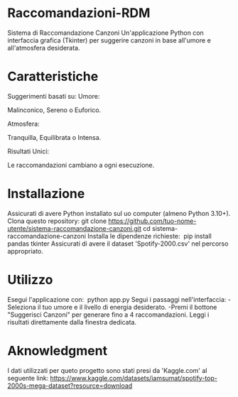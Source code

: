 # Raccomandazioni-RDM
Sistema di Raccomandazione Canzoni
Un'applicazione Python con interfaccia grafica (Tkinter) per suggerire canzoni in base all'umore e all'atmosfera desiderata.

# Caratteristiche

Suggerimenti basati su:
Umore: 

Malinconico, Sereno o Euforico.

Atmosfera: 

Tranquilla, Equilibrata o Intensa.

Risultati Unici: 

Le raccomandazioni cambiano a ogni esecuzione.

# Installazione

Assicurati di avere Python installato sul uo computer (almeno Python 3.10+).
Clona questo repository:
git clone https://github.com/tuo-nome-utente/sistema-raccomandazione-canzoni.git 
cd sistema-raccomandazione-canzoni
Installa le dipendenze richieste: 
pip install pandas tkinter
Assicurati di avere il dataset 'Spotify-2000.csv' nel percorso appropriato.

# Utilizzo

Esegui l'applicazione con: 
python app.py
Segui i passaggi nell'interfaccia:
-Seleziona il tuo umore e il livello di energia desiderato.
-Premi il bottone "Suggerisci Canzoni" per generare fino a 4 raccomandazioni.
Leggi i risultati direttamente dalla finestra dedicata.

# Aknowledgment 

I dati utilizzati per queto progetto sono stati presi da 'Kaggle.com' al seguente link:
https://www.kaggle.com/datasets/iamsumat/spotify-top-2000s-mega-dataset?resource=download
